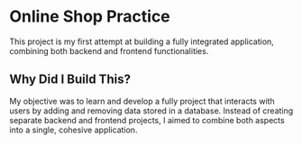 # Online Shop Practice

This project is my first attempt at building a fully integrated application, combining both backend and frontend functionalities.

## Why Did I Build This?

My objective was to learn and develop a fully project that interacts with users by adding and removing data stored in a database. Instead of creating separate backend and frontend projects, I aimed to combine both aspects into a single, cohesive application.
